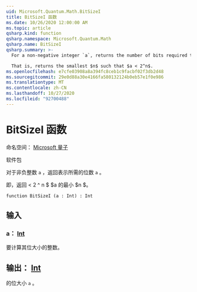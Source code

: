 ```yaml
---
uid: Microsoft.Quantum.Math.BitSizeI
title: BitSizeI 函数
ms.date: 10/26/2020 12:00:00 AM
ms.topic: article
qsharp.kind: function
qsharp.namespace: Microsoft.Quantum.Math
qsharp.name: BitSizeI
qsharp.summary: >-
  For a non-negative integer `a`, returns the number of bits required to represent `a`.

  That is, returns the smallest $n$ such that $a < 2^n$.
ms.openlocfilehash: e7cfe03908a8a394fc8ceb1c9facbf02f3db2d48
ms.sourcegitcommit: 29e0d88a30e4166fa580132124b0eb57e1f0e986
ms.translationtype: MT
ms.contentlocale: zh-CN
ms.lasthandoff: 10/27/2020
ms.locfileid: "92700488"
---
```

# <a name="bitsizei-function"></a>BitSizeI 函数

命名空间： [Microsoft 量子](xref:Microsoft.Quantum.Math)

软件包 [](https://nuget.org/packages/)


对于非负整数 `a` ，返回表示所需的位数 `a` 。

即，返回 < 2 ^ n $ $a 的最小 $n $。

```qsharp
function BitSizeI (a : Int) : Int
```


## <a name="input"></a>输入

### <a name="a--int"></a>a： [Int](xref:microsoft.quantum.lang-ref.int)

要计算其位大小的整数。



## <a name="output--int"></a>输出： [Int](xref:microsoft.quantum.lang-ref.int)

的位大小 `a` 。